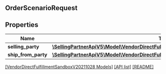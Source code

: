 ## OrderScenarioRequest

## Properties

Name | Type | Description | Notes
------------ | ------------- | ------------- | -------------
**selling_party** | [**\SellingPartnerApiV5\Model\VendorDirectFulfillmentSandboxV20211028\PartyIdentification**](PartyIdentification.md) |  |
**ship_from_party** | [**\SellingPartnerApiV5\Model\VendorDirectFulfillmentSandboxV20211028\PartyIdentification**](PartyIdentification.md) |  |

[[VendorDirectFulfillmentSandboxV20211028 Models]](../) [[API list]](../../Api) [[README]](../../../README.md)
